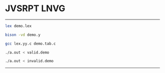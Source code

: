 # JVSRPT LNVG
___

```bash
lex demo.lex

bison -vd demo.y

gcc lex.yy.c demo.tab.c

./a.out < valid.demo

./a.out < invalid.demo
```
___


